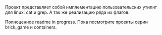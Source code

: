 Проект представляет собой имплементацию пользовательских утилит для linux: cat и grep. А так же реализацию ряда их флагов.

Полноценное readme in progress. Пока посмотрите проекты серии brick_game и containers.
